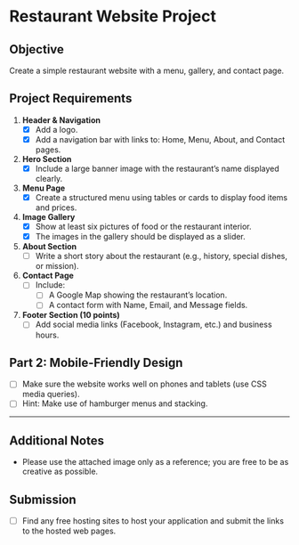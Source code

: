 # Restaurant Website Project

## Objective
Create a simple restaurant website with a menu, gallery, and contact page.

## Project Requirements

1. **Header & Navigation**  
   - [x] Add a logo.  
   - [x] Add a navigation bar with links to: Home, Menu, About, and Contact pages.

2. **Hero Section**  
   - [x] Include a large banner image with the restaurant’s name displayed clearly.

3. **Menu Page**  
   - [x] Create a structured menu using tables or cards to display food items and prices.

4. **Image Gallery**  
   - [x] Show at least six pictures of food or the restaurant interior.  
   - [x] The images in the gallery should be displayed as a slider.

5. **About Section**  
   - [ ] Write a short story about the restaurant (e.g., history, special dishes, or mission).

6. **Contact Page**  
   - [ ] Include:  
     - [ ] A Google Map showing the restaurant’s location.  
     - [ ] A contact form with Name, Email, and Message fields.

7. **Footer Section (10 points)**  
   - [ ] Add social media links (Facebook, Instagram, etc.) and business hours.

## Part 2: Mobile-Friendly Design

- [ ] Make sure the website works well on phones and tablets (use CSS media queries).  
- [ ] Hint: Make use of hamburger menus and stacking.

---

## Additional Notes

- Please use the attached image only as a reference; you are free to be as creative as possible.

## Submission

- [ ] Find any free hosting sites to host your application and submit the links to the hosted web pages.
